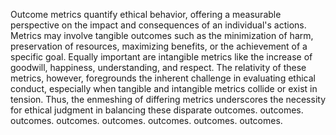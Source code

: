 
Outcome metrics quantify ethical behavior, offering a measurable perspective on the impact and consequences of an individual's actions. Metrics may involve tangible outcomes such as the minimization of harm, preservation of resources, maximizing benefits, or the achievement of a specific goal. Equally important are intangible metrics like the increase of goodwill, happiness, understanding, and respect. The relativity of these metrics, however, foregrounds the inherent challenge in evaluating ethical conduct, especially when tangible and intangible metrics collide or exist in tension. Thus, the enmeshing of differing metrics underscores the necessity for ethical judgment in balancing these disparate outcomes. outcomes. outcomes. outcomes. outcomes. outcomes. outcomes. outcomes.

